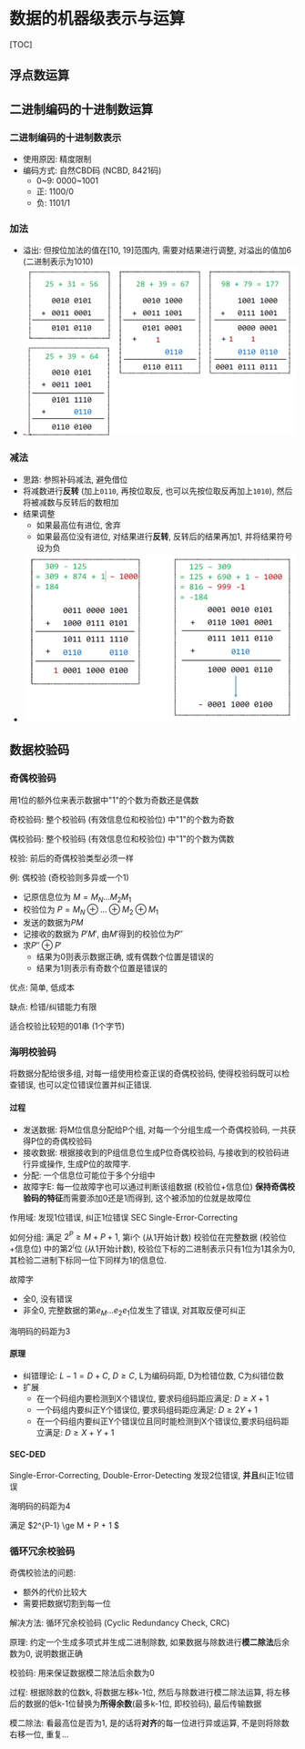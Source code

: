 # 数据的机器级表示与运算

[TOC]

## 浮点数运算



## 二进制编码的十进制数运算

### 二进制编码的十进制数表示

- 使用原因: 精度限制
- 编码方式: 自然CBD码 (NCBD, 8421码)
  - 0~9: 0000~1001
  - 正: 1100/0
  - 负: 1101/1

### 加法

- 溢出: 但按位加法的值在[10, 19]范围内, 需要对结果进行调整, 对溢出的值加6 (二进制表示为1010)
- ![](../0_Attachment/Pasted%20image%2020241226175607.png)

### 减法

- 思路: 参照补码减法, 避免借位
- 将减数进行**反转** (加上`0110`,  再按位取反, 也可以先按位取反再加上`1010`), 然后将被减数与反转后的数相加
- 结果调整
  - 如果最高位有进位, 舍弃
  - 如果最高位没有进位, 对结果进行**反转**, 反转后的结果再加1, 并将结果符号设为负
- ![](../0_Attachment/Pasted%20image%2020241226175508.png)

## 数据校验码

### 奇偶校验码

用1位的额外位来表示数据中"1"的个数为奇数还是偶数

奇校验码: 整个校验码 (有效信息位和校验位) 中"1"的个数为奇数

偶校验码: 整个校验码 (有效信息位和校验位) 中"1"的个数为偶数

校验: 前后的奇偶校验类型必须一样

例: 偶校验 (奇校验则多异或一个1)

- 记原信息位为 $M = M_N...M_2M_1$
- 校验位为 $P = M_N \oplus ... \oplus M_2 \oplus M_1$
- 发送的数据为$PM$
- 记接收的数据为 $P'M'$, 由$M'$得到的校验位为$P''$
- 求$P'' \oplus P'$
  - 结果为0则表示数据正确, 或有偶数个位置是错误的
  - 结果为1则表示有奇数个位置是错误的 

优点: 简单, 低成本

缺点: 检错/纠错能力有限

适合校验比较短的01串 (1个字节)

### 海明校验码

将数据分配给很多组, 对每一组使用检查正误的奇偶校验码, 使得校验码既可以检查错误, 也可以定位错误位置并纠正错误.

#### 过程

- 发送数据: 将M位信息分配给P个组, 对每一个分组生成一个奇偶校验码, 一共获得P位的奇偶校验码
- 接收数据: 根据接收到的P组信息位生成P位奇偶校验码, 与接收到的校验码进行异或操作, 生成P位的故障字.
- 分配: 一个信息位可能位于多个分组中
- 故障字E: 每一位故障字也可以通过判断该组数据 (校验位+信息位) **保持奇偶校验码的特征**而需要添加0还是1而得到, 这个被添加的位就是故障位

作用域: 发现1位错误, 纠正1位错误 SEC Single-Error-Correcting

如何分组: 满足 $2^P \ge M + P + 1$, 第i个 (从1开始计数) 校验位在完整数据 (校验位+信息位) 中的第$2^i$位 (从1开始计数), 校验位下标的二进制表示只有1位为1其余为0, 其检验二进制下标同一位下同样为1的信息位.

故障字

- 全0, 没有错误
- 非全0, 完整数据的第$e_M...e_2e_1$位发生了错误, 对其取反便可纠正

海明码的码距为3

#### 原理

- 纠错理论: $L - 1 = D + C, \ D \geq C$, L为编码码距, D为检错位数, C为纠错位数
- 扩展
  - 在一个码组内要检测到X个错误位, 要求码组码距应满足: $D \ge X+1$
  - 一个码组内要纠正Y个错误位, 要求码组码距应满足: $D \ge 2Y+1$
  - 在一个码组内要纠正Y个错误位且同时能检测到X个错误位,要求码组码距立满足: $D \ge X+Y+1$

#### SEC-DED

Single-Error-Correcting, Double-Error-Detecting 发现2位错误, **并且**纠正1位错误

海明码的码距为4

满足 $2^{P-1} \ge M + P + 1 $

### 循环冗余校验码

奇偶校验法的问题: 

- 额外的代价比较大
- 需要把数据切割到每一位

解决方法: 循环冗余校验码 (Cyclic Redundancy Check, CRC) 

原理: 约定一个生成多项式并生成二进制除数, 如果数据与除数进行**模二除法**后余数为0, 说明数据正确

校验码: 用来保证数据模二除法后余数为0

过程: 根据除数的位数k, 将数据左移k-1位, 然后与除数进行模二除法运算, 将左移后的数据的低k-1位替换为**所得余数**(最多k-1位, 即校验码), 最后传输数据

模二除法: 看最高位是否为1, 是的话将**对齐**的每一位进行异或运算, 不是则将除数右移一位, 重复...

